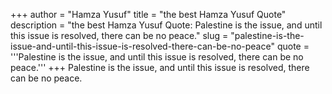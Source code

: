 +++
author = "Hamza Yusuf"
title = "the best Hamza Yusuf Quote"
description = "the best Hamza Yusuf Quote: Palestine is the issue, and until this issue is resolved, there can be no peace."
slug = "palestine-is-the-issue-and-until-this-issue-is-resolved-there-can-be-no-peace"
quote = '''Palestine is the issue, and until this issue is resolved, there can be no peace.'''
+++
Palestine is the issue, and until this issue is resolved, there can be no peace.
